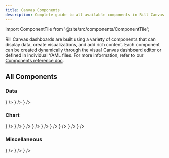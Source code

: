 ```yaml
---
title: Canvas Components
description: Complete guide to all available components in Rill Canvas Dashboards
---
```


import ComponentTile from '@site/src/components/ComponentTile';

Rill Canvas dashboards are built using a variety of components that can display data, create visualizations, and add rich content. Each component can be created dynamically through the visual Canvas dashboard editor or defined in individual YAML files. For more information, refer to our [Components reference doc](/reference/project-files/component).


## All Components

### Data 

<div className="component-icon-grid">
    <ComponentTile
        header="KPIs"
        link="/build/dashboards/canvas-components/data#kpi-grid"
        multiple_measures="False"
        image={<img src="/img/build/canvas/components/kpi.png" alt="KPI" />}
    />
    <ComponentTile
        header="Leaderboard"
        link="/build/dashboards/canvas-components/data#leaderboard"
        multiple_measures="False"
        image={<img src="/img/build/canvas/components/leaderboard.png" alt="Leaderboard" />}
    />
    <ComponentTile
        header="Pivot / Table"
        link="/build/dashboards/canvas-components/data#pivottable"
        multiple_measures="False"
        image={<img src="/img/build/canvas/components/table.png" alt="Table" />}
    />
</div>

### Chart 

<div className="component-icon-grid">
    <ComponentTile
        header="Bar" 
        link="/build/dashboards/canvas-components/chart#bar-chart"
        multiple_measures="True"
        image={<img src="/img/build/canvas/components/bar.png" alt="Bar Chart" />}
    />
    <ComponentTile
        header="Line"
        link="/build/dashboards/canvas-components/chart#line-chart"
        multiple_measures="True"
        image={<img src="/img/build/canvas/components/line.png" alt="Line Chart" />}
    />
    <ComponentTile
        header="Stacked Area"
        link="/build/dashboards/canvas-components/chart#stacked-area-chart"
        multiple_measures="True"
        image={<img src="/img/build/canvas/components/stacked-area.png" alt="Stacked Area Chart" />}
    />
    <ComponentTile
        header="Stacked Bar"
        link="/build/dashboards/canvas-components/chart#stacked-bar-chart"
        multiple_measures="True"
        image={<img src="/img/build/canvas/components/stacked-bar.png" alt="Stacked Bar Chart" />}
    />
    <ComponentTile
        header="Stacked Bar Normalized"
        link="/build/dashboards/canvas-components/chart#stacked-bar-normalized"
        multiple_measures="True"
        image={<img src="/img/build/canvas/components/stacked-bar-normalized.png" alt="Stacked Bar Normalized Chart" />}
    />
    <ComponentTile
        header="Donut"
        link="/build/dashboards/canvas-components/chart#donut-chart"
        multiple_measures="False"
        image={<img src="/img/build/canvas/components/donut.png" alt="Donut Chart" />}
    />
    <ComponentTile
        header="Funnel"
        link="/build/dashboards/canvas-components/chart#funnel-chart"
        multiple_measures="False"
        image={<img src="/img/build/canvas/components/funnel.png" alt="Funnel Chart" />}
    />
    <ComponentTile
        header="Heat Map"
        link="/build/dashboards/canvas-components/chart#heat-map"
        multiple_measures="False"
        image={<img src="/img/build/canvas/components/heatmap.png" alt="Heat Map" />}
    />
    <ComponentTile
        header="Combo"
        link="/build/dashboards/canvas-components/chart#combo-chart"
        multiple_measures="False"
        image={<img src="/img/build/canvas/components/combo.png" alt="Combo Chart" />}
    />
</div>

### Miscellaneous 

<div className="component-icon-grid">
    <ComponentTile
        header="Text"
        link="/build/dashboards/canvas-components/misc#textmarkdown"
        multiple_measures="False"
        image={<img src="/img/build/canvas/components/text.png" alt="Text" />}
    />
    <ComponentTile
        header="Image"
        link="/build/dashboards/canvas-components/misc#image"
        multiple_measures="False"
        image={<img src="/img/build/canvas/components/image.png" alt="Image" />}
    /> 
    <ComponentTile
        header="Component"
        link="/build/dashboards/canvas-components/misc#component"
        multiple_measures="False"
        image={<img src="/img/build/canvas/components/component.png" alt="Component" />}
    />
</div>

